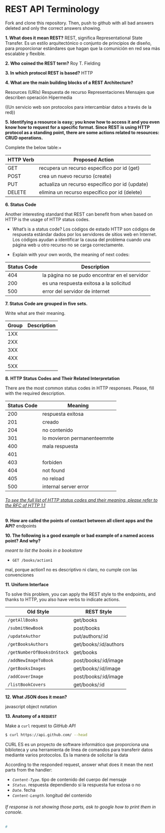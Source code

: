 # REST API Terminology 

Fork and clone this repository. Then, push to github with all bad answers deleted and only the correct answers showing.

**1. What does it mean REST?**
REST, significa Representational State Transfer. Es un estilo arquitectónico o conjunto de principios de diseño, para proporcionar estándares que hagan que la comunición en red sea màs escalable y flexible.


**2. Who coined the REST term?**
Roy T. Fielding

**3. In which protocol REST is based?**
HTTP


**4. What are the main building blocks of a REST Architecture?**

Resources (URIs)
Respuesta de recurso
Representaciones
Mensajes que describen operación
Hipermedia


((Un servicio web son protocolos para intercambiar datos a través de la red))

**5. Identifying a resource is easy; you know how to access it and you even know how to request for a specific format. Since REST is using HTTP protocol as a standing point, there are some actions related to resources: CRUD operations.**

Complete the below table:+


|HTTP Verb|Proposed Action            
|---------|---------------            
|GET      |recupera un recurso específico por id (get)                    
|POST     |crea un nuevo recurso   (create)                      
|PUT      |actualiza un recurso específico por id (update)                     
|DELETE   | elimina un recurso específico por id   (delete)    



**6. Status Code**

Another interesting standard that REST can benefit from when based on HTTP is the usage of HTTP status codes.

+ What’s is a status code?
Los códigos de estado HTTP son códigos de respuesta estándar dados por los servidores de sitios web en Internet. Los códigos ayudan a identificar la causa del problema cuando una página web u otro recurso no se carga correctamente.


+ Explain with your own words, the meaning of next codes:

|Status Code|Description|
|-----------|-----------
|404        |  la pàgina no se pudo encontrar en el servidor       
|200        |  es una respuesta exitosa a la solicitud       
|500        |  error del servidor de internet         

**7. Status Code are grouped in five sets.**

Write what are their meaning.

|Group|Description                                         
|-----|-----------
|1XX| | es una respuesta informativa que indica que lasolicitud ue recibida y entendida.Se emite de manera provisional
 2XX| | la accion fue recibida, entendida y aceptada
|3XX| |	redirección
 4XX| |	el cliente causó el error
|5XX| |	errores del servidor

**8. HTTP Status Codes and Their Related Interpretation**

There are the most common status codes in HTTP responses. Please, fill with the required description.

|Status Code|Meaning
|-----------|-------
|200| respuesta exitosa
|201| creado
 204| no contenido			
|301| lo movieron permanenteemnte
|400| mala respuesta
|401| 
|403| forbiden
|404| not found
|405| no reload
|500| internal server error
 
###### [To see the full list of HTTP status codes and their meaning, please refer to the RFC of HTTP 1.1](http://tools.ietf.org/html/rfc7231#section-6)

**9. How are called the points of contact between all client apps and the API?**
endpoints


**10. The following is a good example or bad example of a named access point? And why?**

_meant to list the books in a bookstore_

+ `GET /books/action1`

mal, porque action1 no es descriptivo ni claro, no cumple con las convenciones


**11. Uniform Interface**



To solve this problem, you can apply the REST style to the endpoints, and thanks to HTTP, you also have verbs to indicate actions.

|Old Style|REST Style|
|---------|----------|
|`/getAllBooks`            |   get/books         
|`/submitNewBook`          |   post/books        
|`/updateAuthor`           |   put/authors/:id
|`/getBooksAuthors`        |   get/books/:id/authors
|`/getNumberOfBooksOnStock`|   get/books
|`/addNewImageToBook`      |   post/books/:id/image
|`/getBooksImages`         |   get/books/:id/image
|`/addCoverImage`          |   post/books/:id/image
|`/listBookCovers`         |   get/books/:id



**12. What JSON does it mean?**

javascript object notation

**13. Anatomy of a `REQUEST`**

Make a `curl` request to _GitHub API_

```sh
$ curl https://api.github.com/ --head
```
CURL ES es un proyecto de software informático que proporciona una biblioteca y una herramienta de línea de comandos para transferir datos mediante varios protocolos. Es la manera de solicitar la data


According to the responded request, answer what does it mean the next parts from the handler:

+ _`Content-Type`_. tipo de contenido del cuerpo del mensaje
+ _`Status`_. respuesta dependiendo si la respuesta fue extosa o no
+ _`Date`_. fecha
+ _`Content-Length`_. longitud del contenido


###### If response is not showing those parts, ask to google how to print them in console.

```sh
# 
```
